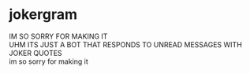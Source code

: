 # jokergram
IM SO SORRY FOR MAKING IT <br />
UHM ITS JUST A BOT THAT RESPONDS TO UNREAD MESSAGES WITH JOKER QUOTES <br />
im so sorry for making it <br />
